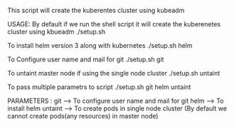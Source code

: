 This script will create the kuberentes cluster using kubeadm

USAGE:
By default if we run the shell script it will create the kuberenetes cluster using kbueadm
./setup.sh

To install helm version 3 along with kubernetes
./setup.sh helm

To Configure user name and mail for git
./setup.sh git

To untaint master node if using the single node cluster
./setup.sh untaint

To pass multiple parametrs to script
./setup.sh git helm untaint

PARAMETERS :
git --> To configure user name and mail for git
helm --> To install helm
untaint --> To create pods in single node cluster (By default we cannot create pods(any resources) in master node)
